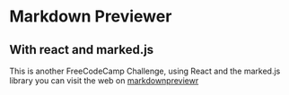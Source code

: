 # Markdown Previewer

## With react and marked.js

This is another FreeCodeCamp Challenge, using React and the marked.js library
you can visit the web on [markdownpreviewr](https://markdownpreviewr.netlify.app/)
